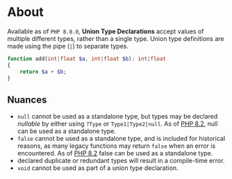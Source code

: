 # About

Available as of `PHP 8.0.0`, **Union Type Declarations** accept values of multiple different types, rather than a single type. Union type definitions are made using the pipe (`|`) to separate types.

```php
function add(int|float $a, int|float $b): int|float
{
    return $a + $b;
}
```

## Nuances

- `null` cannot be used as a standalone type, but types may be declared _nullable_ by either using `?Type` or `Type1|Type2|null`. As of [PHP 8.2](https://www.php.net/manual/en/language.types.declarations.php), null can be used as a standalone type.
- `false` cannot be used as a standalone type, and is included for historical reasons, as many legacy functions may return `false` when an error is encountered. As of [PHP 8.2](https://www.php.net/manual/en/language.types.declarations.php) false can be used as a standalone type.
- declared duplicate or redundant types will result in a compile-time error.
- `void` cannot be used as part of a union type declaration.
